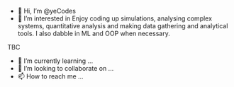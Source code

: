 - 👋 Hi, I’m @yeCodes
- 👀 I’m interested in Enjoy coding up simulations, analysing complex systems, quantitative analysis and making data gathering and analytical tools. I also dabble in ML and OOP when necessary.

TBC
- 🌱 I’m currently learning ...
- 💞️ I’m looking to collaborate on ...
- 📫 How to reach me ...

<!---
yeCodes/yeCodes is a ✨ special ✨ repository because its `README.md` (this file) appears on your GitHub profile.
You can click the Preview link to take a look at your changes.
--->

